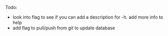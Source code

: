 Todo:
  - look into flag to see if you can add a description for -h. add more info to help
  - add flag to pull/push from git to update database
